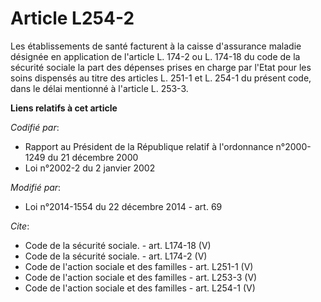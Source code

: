 # Article L254-2

Les établissements de santé facturent à la caisse d'assurance maladie désignée en application de l'article L. 174-2 ou L.
174-18 du code de la sécurité sociale la part des dépenses prises en charge par l'Etat pour les soins dispensés au titre des
articles L. 251-1 et L. 254-1 du présent code, dans le délai mentionné à l'article L. 253-3.

**Liens relatifs à cet article**

_Codifié par_:

  - Rapport au Président de la République relatif à l'ordonnance n°2000-1249 du 21 décembre 2000
  - Loi n°2002-2 du 2 janvier 2002

_Modifié par_:

  - Loi n°2014-1554 du 22 décembre 2014 - art. 69

_Cite_:

  - Code de la sécurité sociale. - art. L174-18 (V)
  - Code de la sécurité sociale. - art. L174-2 (V)
  - Code de l'action sociale et des familles - art. L251-1 (V)
  - Code de l'action sociale et des familles - art. L253-3 (V)
  - Code de l'action sociale et des familles - art. L254-1 (V)

